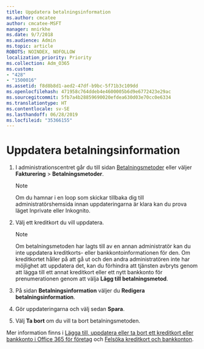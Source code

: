 ```yaml
---
title: Uppdatera betalningsinformation
ms.author: cmcatee
author: cmcatee-MSFT
manager: mnirkhe
ms.date: 9/7/2018
ms.audience: Admin
ms.topic: article
ROBOTS: NOINDEX, NOFOLLOW
localization_priority: Priority
ms.collection: Adm_O365
ms.custom:
- "428"
- "1500016"
ms.assetid: f8d8b8d1-aed2-47df-b9bc-5f71b3c109dd
ms.openlocfilehash: 471958c764ddeb4e4600005b6d9e6772423e29ac
ms.sourcegitcommit: 5fb7a4b28859690020efdea630d03e70cc0e6334
ms.translationtype: HT
ms.contentlocale: sv-SE
ms.lasthandoff: 06/28/2019
ms.locfileid: "35366155"
---
```

# <a name="update-payment-details"></a>Uppdatera betalningsinformation

1. I administrationscentret går du till sidan [Betalningsmetoder](https://go.microsoft.com/fwlink/p/?linkid=2018806) eller väljer **Fakturering** \> **Betalningsmetoder**.

    > [!NOTE]
    > Om du hamnar i en loop som skickar tillbaka dig till administratörshemsida innan uppdateringarna är klara kan du prova läget Inprivate eller Inkognito.
  
2. Välj ett kreditkort du vill uppdatera.

    > [!NOTE]
    > Om betalningsmetoden har lagts till av en annan administratör kan du inte uppdatera kreditkorts- eller bankkontoinformationen för den. Om kreditkortet håller på att gå ut och den andra administratören inte har möjlighet att uppdatera det, kan du förhindra att tjänsten avbryts genom att lägga till ett annat kreditkort eller ett nytt bankkonto för prenumerationen genom att välja **Lägg till betalningsmetod**.
  
3. På sidan **Betalningsinformation** väljer du **Redigera betalningsinformation**.

4. Gör uppdateringarna och välj sedan **Spara**.

5. Välj **Ta bort** om du vill ta bort betalningsmetoden.

Mer information finns i [Lägga till, uppdatera eller ta bort ett kreditkort eller bankkonto i Office 365 för företag](https://support.office.com/article/30ba9c83-50d8-4020-90ed-830a5b8c8724) och [Felsöka kreditkort och bankkonton](https://support.office.com/article/30ba9c83-50d8-4020-90ed-830a5b8c8724).

